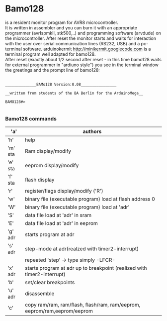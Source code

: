 # Bamo128 #
is a resident monitor program for AVR8 microcontroller.<br> It is written in assembler and you can burn it with an appropriate programmer (avrIspmkII, stk500,..) and programming software (arvdude) on the microcontroller. After reset the monitor starts and waits for interaction with the user over serial communication lines (RS232, USB) and a pc-terminal software. arduinokermit <a href='http://minikermit.googlecode.com'>http://minikermit.googlecode.com</a> is a terminal program well adapted for bamo128.<br>
After reset (exactly about 1/2 second after reset - in this time bamo128 waits for external programmer in "ardiuno style") you see in the terminal window the greetings and the prompt line of bamo128:<br><br>
<pre><code>______________BAMo128 Version:0.08________________<br>
__written from students of the BA Berlin for the ArduinoMega__<br>
BAMO128#&gt;<br>
</code></pre>
<h3>Bamo128 commands</h3>
<table><thead><th>'a'  </th><th> authors</th></thead><tbody>
<tr><td>'h'    </td><td> help   </td></tr>
<tr><td>'m' sta </td><td> Ram display/modify</td></tr>
<tr><td>'e' sta </td><td> eeprom display/modify</td></tr>
<tr><td>'f' sta </td><td> flash display</td></tr>
<tr><td>'r'     </td><td> register/flags display/modify ('R')</td></tr>
<tr><td>'w'     </td><td> binary file (executable program) load at flash address 0</td></tr>
<tr><td>'W'  </td><td> binary file (executable program) load at 'adr'</td></tr>
<tr><td>'S'  </td><td> data file load at 'adr' in sram</td></tr>
<tr><td>'E'  </td><td> data file load at 'adr' in eeprom</td></tr>
<tr><td>'g' adr </td><td> starts program at adr</td></tr>
<tr><td>'s' adr </td><td>step-mode at adr(realzed with timer2-interrupt)</td></tr>
<tr><td>        </td><td>repeated 'step' -> type simply -LFCR-</td></tr>
<tr><td>'x' adr </td><td>starts program at adr up to breakpoint (realized with timer2-interrupt)</td></tr>
<tr><td>'b'     </td><td>set/clear breakpoints</td></tr>
<tr><td>'u' adr </td><td>disassemble</td></tr>
<tr><td>'c'  </td><td> copy ram/ram, ram/flash, flash/ram, ram/eeprom, eeprom/ram,eeprom/eeprom</td></tr>